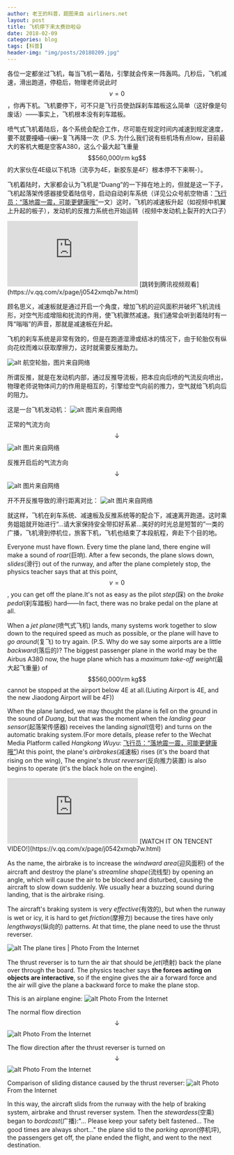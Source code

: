 ```yaml
---
author: 老王的科普，题图来自 airliners.net
layout: post
title: 飞机停下来太费劲啦😄
date: 2018-02-09
categories: blog
tags: [科普]
header-img: "img/posts/20180209.jpg"
---
```

各位一定都坐过飞机，每当飞机一着陆，引擎就会传来一阵轰鸣。几秒后，飞机减速，滑出跑道，停稳后，物理老师说此时$$v=0$$，你再下机。飞机要停下，可不只是飞行员使劲踩刹车踏板这么简单（这好像是句废话）——事实上，飞机根本没有刹车踏板。

喷气式飞机着陆后，各个系统会配合工作，尽可能在规定时间内减速到规定速度，要不就要~~撞墙（误）~~复飞再降一次（P.S. 为什么我们说有些机场有点low，目前最大的客机大概是空客A380，这么个最大起飞重量$$560,000\rm kg$$的大家伙在4E级以下机场（流亭为4E，新胶东是4F）根本停不下来啊-）。

飞机着陆时，大家都会认为飞机是“Duang”的一下摔在地上的，但就是这一下子，飞机起落架传感器接受着陆信号，启动自动刹车系统（详见公众号航空物语：[飞行员：“落地震一震，可能更健康哦”](http://mp.weixin.qq.com/s/TLFAj9D20OuzzEn5pB2SCQ)一文）这时，飞机的减速板升起（如视频中机翼上升起的板子），发动机的反推力系统也开始运转（视频中发动机上裂开的大口子）

<iframe frameborder="0" src="https://v.qq.com/iframe/player.html?vid=j0542xmqb7w&auto=0"></iframe>
[跳转到腾讯视频观看](https://v.qq.com/x/page/j0542xmqb7w.html)

顾名思义，减速板就是通过开启一个角度，增加飞机的迎风面积并破坏飞机流线形，对空气形成增阻和扰流的作用，使飞机骤然减速。我们通常会听到着陆时有一阵“嗡嗡”的声音，那就是减速板在升起。

飞机的刹车系统是非常有效的，但是在跑道湿滑或结冰的情况下，由于轮胎仅有纵向花纹而难以获取摩擦力，这时就需要反推助力。

![alt](https://raw.githubusercontent.com/allen5261/allen5261.github.io/master/img/posts/20180209a.jpg)
航空轮胎，图片来自网络

所谓反推，就是在发动机内部，通过反推导流板，把本应向后喷的气流反向喷出，物理老师说物体间力的作用是相互的，引擎给空气向前的推力，空气就给飞机向后的阻力。

这是一台飞机发动机：
![alt](https://raw.githubusercontent.com/allen5261/allen5261.github.io/master/img/posts/20180209b.jpg)
图片来自网络

正常的气流方向$$\downarrow$$
![alt](https://raw.githubusercontent.com/allen5261/allen5261.github.io/master/img/posts/20180209c.jpg)
图片来自网络

反推开启后的气流方向$$\downarrow$$
![alt](https://raw.githubusercontent.com/allen5261/allen5261.github.io/master/img/posts/20180209d.jpg)
图片来自网络

开不开反推导致的滑行距离对比：
![alt](https://raw.githubusercontent.com/allen5261/allen5261.github.io/master/img/posts/20180209e.jpg)
图片来自网络

就这样，飞机在刹车系统、减速板及反推系统等的配合下，减速离开跑道。这时乘务姐姐就开始进行“…请大家保持安全带扣好系紧…美好的时光总是短暂的”一类的广播，飞机滑到停机位，旅客下机，飞机也结束了本段航程，奔赴下个目的地。

Everyone must have flown. Every time the plane land, there engine will make a sound of _roar_(巨响). After a few seconds, the plane slows down, _slides_(滑行) out of the runway, and after the plane completely stop, the physics teacher says that at this point, $$v=0$$, you can get off the plane.It's not as easy as the pilot _step_(踩) on the _brake pedal_(刹车踏板) hard——In fact, there was no brake pedal on the plane at all.

When a _jet plane_(喷气式飞机) lands, many systems work together to slow down to the required speed as much as possible, or the plane will have to _go around_(复飞) to try again. (P.S. Why do we say some airports are a little _backward_(落后的)? The biggest passenger plane in the world may be the Airbus A380 now, the huge plane which has a _maximum take-off weight_(最大起飞重量) of $$560,000\rm kg$$ cannot be stopped at the airport below 4E at all.(Liuting Airport is 4E, and the new Jiaodong Airport will be 4F))

When the plane landed, we may thought the plane is fell on the ground in the sound of _Duang_, but that was the moment when the _landing gear sensor_(起落架传感器) receives the landing _signal_(信号) and turns on the automatic braking system.(For more details, please refer to the Wechat Media Platform called _Hangkong Wuyu_: [飞行员：“落地震一震，可能更健康哦”](http://mp.weixin.qq.com/s/TLFAj9D20OuzzEn5pB2SCQ))At this point, the plane's _airbrakes_(减速板) rises (it's the board that rising on the wing), The engine's _thrust reverser_(反向推力装置) is also begins to operate (it's the black hole on the engine).

<iframe frameborder="0" src="https://v.qq.com/iframe/player.html?vid=j0542xmqb7w&auto=0"></iframe>
[WATCH IT ON TENCENT VIDEO!](https://v.qq.com/x/page/j0542xmqb7w.html)

As the name, the airbrake is to increase the _windward area_(迎风面积) of the aircraft and destroy the plane's _streamline shape_(流线型) by opening an angle, which will cause the air to be blocked and disturbed, causing the aircraft to slow down suddenly. We usually hear a buzzing sound during landing, that is the airbrake rising.

The aircraft's braking system is very _effective_(有效的), but when the runway is wet or icy, it is hard to get _friction_(摩擦力) because the tires have only _lengthways_(纵向的) patterns. At that time, the plane need to use the thrust reverser.

![alt](https://raw.githubusercontent.com/allen5261/allen5261.github.io/master/img/posts/20180209a.jpg)
The plane tires | Photo From the Internet

The thrust reverser is to turn the air that should be _jet_(喷射) back the plane over through the board. The physics teacher says **the forces acting on objects are interactive**, so if the engine gives the air a forward force and the air will give the plane a backward force to make the plane stop.


This is an airplane engine:
![alt](https://raw.githubusercontent.com/allen5261/allen5261.github.io/master/img/posts/20180209b.jpg)
Photo From the Internet

The normal flow direction $$\downarrow$$
![alt](https://raw.githubusercontent.com/allen5261/allen5261.github.io/master/img/posts/20180209c.jpg)
Photo From the Internet

The flow direction after the thrust reverser is turned on $$\downarrow$$
![alt](https://raw.githubusercontent.com/allen5261/allen5261.github.io/master/img/posts/20180209d.jpg)
Photo From the Internet

Comparison of sliding distance caused by the thrust reverser:
![alt](https://raw.githubusercontent.com/allen5261/allen5261.github.io/master/img/posts/20180209e.jpg)
Photo From the Internet

In this way, the aircraft slids from the runway with the help of braking system, airbrake and thrust reverser system. Then the _stewardess_(空乘) began to _bordcast_(广播):"... Please keep your safety belt fastened... The good times are always short..." the plane slid to the _parking apron_(停机坪), the passengers get off, the plane ended the flight, and went to the next destination.
